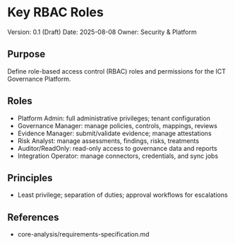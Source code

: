 # Key RBAC Roles

Version: 0.1 (Draft)
Date: 2025-08-08
Owner: Security & Platform

## Purpose
Define role-based access control (RBAC) roles and permissions for the ICT Governance Platform.

## Roles
- Platform Admin: full administrative privileges; tenant configuration
- Governance Manager: manage policies, controls, mappings, reviews
- Evidence Manager: submit/validate evidence; manage attestations
- Risk Analyst: manage assessments, findings, risks, treatments
- Auditor/ReadOnly: read-only access to governance data and reports
- Integration Operator: manage connectors, credentials, and sync jobs

## Principles
- Least privilege; separation of duties; approval workflows for escalations

## References
- core-analysis/requirements-specification.md
